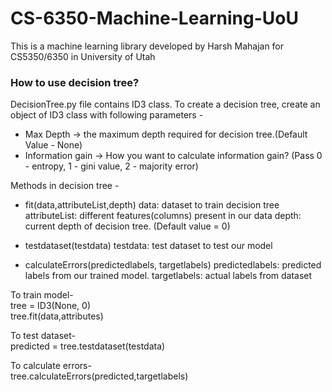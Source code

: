 # CS-6350-Machine-Learning-UoU
This is a machine learning library developed by Harsh Mahajan for CS5350/6350 in University of Utah

### How to use decision tree?
DecisionTree.py file contains ID3 class. To create a decision tree, create an object of ID3 class with following parameters - 
 - Max Depth -> the maximum depth required for decision tree.(Default Value - None)
 - Information gain -> How you want to calculate information gain? (Pass 0 - entropy, 1 - gini value, 2 - majority error)

Methods in decision tree -
 - fit(data,attributeList,depth)
    data: dataset to train decision tree
    attributeList: different features(columns) present in our data
    depth: current depth of decision tree. (Default value = 0)
     
 - testdataset(testdata)
    testdata: test dataset to test our model
 
 - calculateErrors(predictedlabels, targetlabels)
    predictedlabels: predicted labels from our trained model.
    targetlabels: actual labels from dataset
    
 To train model- <br/>
 tree = ID3(None, 0)  <br/>
 tree.fit(data,attributes)  <br/>
 
 To test dataset-  <br/>
 predicted = tree.testdataset(testdata) <br/>
 
 To calculate errors- <br/>
 tree.calculateErrors(predicted,targetlabels) <br/>
